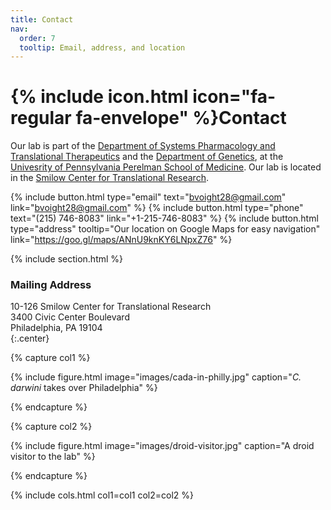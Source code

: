 ```yaml
---
title: Contact
nav:
  order: 7
  tooltip: Email, address, and location
---
```


# {% include icon.html icon="fa-regular fa-envelope" %}Contact

Our lab is part of the [Department of Systems Pharmacology and Translational Therapeutics](https://www.med.upenn.edu/syspharmatt/) and the [Department of Genetics](https://genetics.med.upenn.edu/), at the [Univesrity of Pennsylvania Perelman School of Medicine](https://www.med.upenn.edu/).
Our lab is located in the [Smilow Center for Translational Research](https://www.facilities.upenn.edu/maps/locations/smilow-center-translational-research).

{%
  include button.html
  type="email"
  text="bvoight28@gmail.com"
  link="bvoight28@gmail.com"
%}
{%
  include button.html
  type="phone"
  text="(215) 746-8083"
  link="+1-215-746-8083"
%}
{%
  include button.html
  type="address"
  tooltip="Our location on Google Maps for easy navigation"
  link="https://goo.gl/maps/ANnU9knKY6LNpxZ76"
%}

{% include section.html %}

### <i class="fas fa-mail-bulk"></i>Mailing Address

10-126 Smilow Center for Translational Research  
3400 Civic Center Boulevard  
Philadelphia, PA 19104  
{:.center}

{% capture col1 %}

{%
  include figure.html
  image="images/cada-in-philly.jpg"
  caption="<i>C. darwini</i> takes over Philadelphia"
%}

{% endcapture %}

{% capture col2 %}

{%
  include figure.html
  image="images/droid-visitor.jpg"
  caption="A droid visitor to the lab"
%}

{% endcapture %}

{% include cols.html col1=col1 col2=col2 %}
